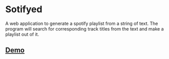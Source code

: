 # Sotifyed

A web application to generate a spotify playlist from a string of text. The program will search for corresponding track titles from the text and make a playlist out of it.

## [Demo](https://spotifyed.onrender.com)
